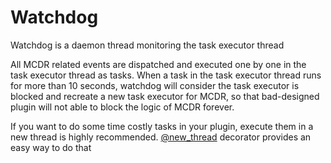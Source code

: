 # Watchdog

Watchdog is a daemon thread monitoring the task executor thread

All MCDR related events are dispatched and executed one by one in the
task executor thread as tasks. When a task in the task executor thread
runs for more than 10 seconds, watchdog will consider the task executor
is blocked and recreate a new task executor for MCDR, so that
bad-designed plugin will not able to block the logic of MCDR forever.

If you want to do some time costly tasks in your plugin, execute them in
a new thread is highly recommended. [\@new_thread](api.html#new-thread)
decorator provides an easy way to do that

